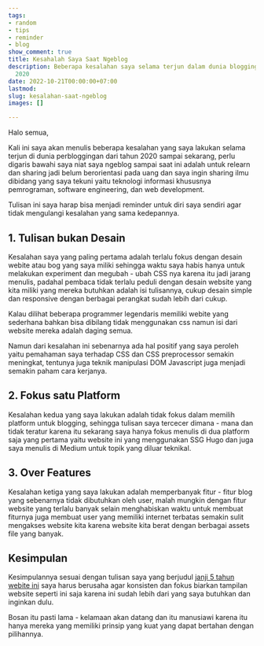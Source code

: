 ```yaml
---
tags:
- random
- tips
- reminder
- blog
show_comment: true
title: Kesahalah Saya Saat Ngeblog
description: Beberapa kesalahan saya selama terjun dalam dunia blogging dari tahun
  2020
date: 2022-10-21T00:00:00+07:00
lastmod: 
slug: kesalahan-saat-ngeblog
images: []

---
```

Halo semua,

Kali ini saya akan menulis beberapa kesalahan yang saya lakukan selama terjun di dunia perbloggingan dari tahun 2020 sampai sekarang, perlu digaris bawahi saya niat saya ngeblog sampai saat ini adalah untuk relearn dan sharing jadi belum berorientasi pada uang dan saya ingin sharing ilmu dibidang yang saya tekuni yaitu teknologi informasi khususnya pemrograman, software engineering, dan web development.

Tulisan ini saya harap bisa menjadi reminder untuk diri saya sendiri agar tidak mengulangi kesalahan yang sama kedepannya.

## 1. Tulisan bukan Desain

Kesalahan saya yang paling pertama adalah terlalu fokus dengan desain webite atau bog yang saya miliki sehingga waktu saya habis hanya untuk melakukan experiment dan megubah - ubah CSS nya karena itu jadi jarang menulis, padahal pembaca tidak terlalu peduli dengan desain website yang kita miliki yang mereka butuhkan adalah isi tulisannya, cukup desain simple dan responsive dengan berbagai perangkat sudah lebih dari cukup.

Kalau dilihat beberapa programmer legendaris memiliki webite yang sederhana bahkan bisa dibilang tidak menggunakan css namun isi dari website mereka adalah daging semua.

Namun dari kesalahan ini sebenarnya ada hal positif yang saya peroleh yaitu pemahaman saya terhadap CSS dan CSS preprocessor semakin meningkat, tentunya juga teknik manipulasi DOM Javascript juga menjadi semakin paham cara kerjanya.

## 2. Fokus satu Platform

Kesalahan kedua yang saya lakukan adalah tidak fokus dalam memilih platform untuk blogging, sehingga tulisan saya tercecer dimana - mana dan tidak teratur karena itu sekarang saya hanya fokus menulis di dua platform saja yang pertama yaitu website ini yang menggunakan SSG Hugo dan juga saya menulis di Medium untuk topik yang diluar teknikal.

## 3. Over Features

Kesalahan ketiga yang saya lakukan adalah memperbanyak fitur - fitur blog yang sebenarnya tidak dibutuhkan oleh user, malah mungkin dengan fitur website yang terlalu banyak selain menghabiskan waktu untuk membuat fiturnya juga membuat user yang memiliki internet terbatas semakin sulit mengakses website kita karena website kita berat dengan berbagai assets file yang banyak.

## Kesimpulan

Kesimpulannya sesuai dengan tulisan saya yang berjudul [janji 5 tahun webite ini](https://aliif.space/janji-5-tahun-website-ini/) saya harus berusaha agar konsisten dan fokus biarkan tampilan website seperti ini saja karena ini sudah lebih dari yang saya butuhkan dan inginkan dulu.

Bosan itu pasti lama - kelamaan akan datang dan itu manusiawi karena itu hanya mereka yang memiliki prinsip yang kuat yang dapat bertahan dengan pilihannya.